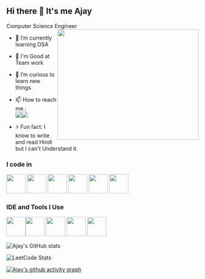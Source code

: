 ## Hi there 👋 It's me Ajay 

Computer Science Engineer
<img align="right" width="370" height="290" src="https://i.pinimg.com/originals/47/f0/34/47f0342cec72b800463bf003eac1257e.gif">
                                                
- 🌱 I’m currently learning DSA
- 👯 I'm Good at Team work 
- 🤔 I’m curious to learn new things
- 📫 How to reach me :
<br /> [<img src="https://img.shields.io/badge/Gmail-D14836?style=for-the-badge&logo=gmail&logoColor=white" />](https://www.ajay09siva@gmail.com)[<img src="https://img.shields.io/badge/LinkedIn-0077B5?style=for-the-badge&logo=linkedin&logoColor=white" />](https://www.linkedin.com/in/ajay-s-505875249)

- ⚡ Fun fact: I know to write and read Hindi but I can't Understand it.


### I code in
<img height="50" width="50" src="https://img.icons8.com/color/48/000000/python.png" />  <img height="50" width="50" src="https://img.icons8.com/color/48/000000/html-5.png" /> <img height="50" width="50" src="https://img.icons8.com/color/48/000000/css3.png" />  <img height="50" width="50" src="https://img.icons8.com/color/48/000000/bootstrap.png" />
<img height="50" width="50" src="https://img.icons8.com/color/48/000000/javascript.png"/>  <img height="50" width="50" src="https://img.icons8.com/color/48/000000/mysql-logo.png"/> 


### IDE and Tools I Use
<img height="50" src="https://img.icons8.com/?size=100&id=Rc0Xn5AtE8kX&format=png&color=000000"/><img height="50" width="50" src="https://img.icons8.com/color/48/000000/visual-studio-code-2019.png"/> <img height="50" width="50" src="https://img.icons8.com/color/48/000000/pycharm.png"/> <img height="50" width="50" src="https://img.icons8.com/color/50/000000/git.png"/> <img height="50" width="50" src="https://img.icons8.com/dusk/64/000000/anaconda.png"/> 

![Ajay's GitHub stats](https://github-readme-stats.vercel.app/api?username=Ajay10-S&theme=dark&show_icons=true&&hide=issues,contribs)

![LeetCode Stats](https://leetcard.jacoblin.cool/AjayVimal?theme=dark&font=Modern%20Antiqua&ext=heatmap)

[![Ajay's github activity graph](https://github-readme-activity-graph.vercel.app/graph?username=Ajay10-S&bg_color=12080d&color=a5409f&line=a5409f&point=3c3939&area=true&hide_border=true)](https://github.com/ashutosh00710/github-readme-activity-graph)




